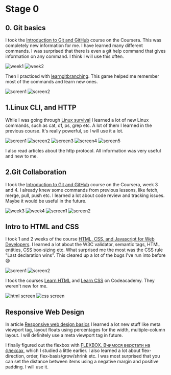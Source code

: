 # Stage 0

## 0. Git basics

I took the [Introduction to Git and GitHub](https://www.coursera.org/learn/introduction-git-github) course on the Coursera. This was completely new information for me. I have learned many different commands. I was surprised that there is even a git help command that gives information on any command. I think I will use this often.

![week1](git-basics/Coursera1.png)
![week2](git-basics/Coursera2.png)

Then I practiced with [learngitbranching](https://learngitbranching.js.org/?locale=ru_RU). This game helped me remember most of the commands and learn new ones.

![screen1](git-basics/learngitbranching1.png)
![screen2](git-basics/learngitbranching2.png)

## 1.Linux CLI, and HTTP

While I was going through [Linux survival](https://linuxsurvival.com) I learned a lot of new Linux commands, such as cat, df, ps, grep etc. A lot of them I learned in the previous course. It's really powerful, so I will use it a lot.

![screen1](task_linux_cli/Linux-survival1.png)
![screen2](task_linux_cli/Linux-survival2.png)
![screen3](task_linux_cli/Linux-survival3.png)
![screen4](task_linux_cli/Linux-survival4.png)
![screen5](task_linux_cli/Linux-survival5.png)

I also read articles about the http protocol. All information was very useful and new to me.

## 2.Git Collaboration

I took the [Introduction to Git and GitHub](https://www.coursera.org/learn/introduction-git-github) course on the Coursera, week 3 and 4. I already knew some commands from previous lessons, like fetch, merge, pull, push etc. I learned a lot about code review and tracking issues. Maybe it would be useful in the future.

![week3](task_git_collaboration/week3.png)
![week4](task_git_collaboration/week4.png)
![screen1](git-basics/learngitbranching1.png)
![screen2](git-basics/learngitbranching2.png)

## Intro to HTML and CSS

I took 1 and 2 weeks of the course [HTML, CSS, and Javascript for Web Developers](https://www.coursera.org/learn/html-css-javascript-for-web-developers). I learned a lot about the W3C validator, semantic tags, HTML entities, CSS box-sizing etc. What surprised me the most was the CSS rule "Last declaration wins". This cleared up a lot of the bugs I've run into before 😅

![screen1](task_html_css_intro/chaikin1.png)
![screen2](task_html_css_intro/chaikin2.png)

I took the courses [Learn HTML](https://www.codecademy.com/learn/learn-html) and [Learn CSS](https://www.codecademy.com/learn/learn-css) on Codeacademy. They weren't new for me.

![html screen](task_html_css_intro/html.png)
![css screen](task_html_css_intro/css.png)

## Responsive Web Design

In article [Responsive web design basics](https://web.dev/i18n/en/responsive-web-design-basics/) I learned a lot new stuff like meta viewport tag, layout floats using percentages for the width, multiple-column layout. I will definitely use a meta viewport tag in future.

I finally figured out the flexbox with [FLEXBOX. Вчимося верстати на флексах](https://www.youtube.com/playlist?list=PLM6XATa8CAG5mPV60dMmjMRrHVW4LmV2x), which I studied a little earlier. I also learned a lot about flex-direction, order, flex-basis/grow/shrink etc. I was most surprised that you can set the distance between items using a negative margin and positive padding. I will use it.

